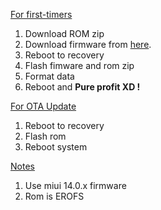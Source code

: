 <u>For first-timers</u>
1. Download ROM zip
2. Download firmware from [here](https://xmfirmwareupdater.com/archive/firmware/vayu/).
3. Reboot to recovery
4. Flash fimware and rom zip
5. Format data
6. Reboot and <strong>Pure profit XD !</strong>

<u>For OTA Update</u>
1. Reboot to recovery
2. Flash rom 
3. Reboot system

<u>Notes</u>
1. Use miui 14.0.x firmware
2. Rom is EROFS